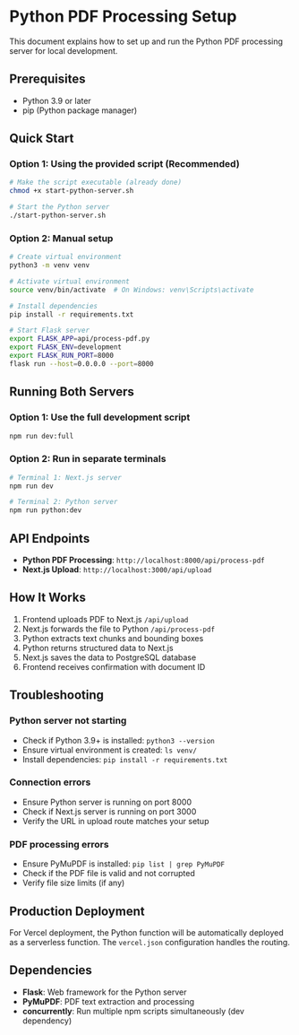 # Python PDF Processing Setup

This document explains how to set up and run the Python PDF processing server for local development.

## Prerequisites

- Python 3.9 or later
- pip (Python package manager)

## Quick Start

### Option 1: Using the provided script (Recommended)

```bash
# Make the script executable (already done)
chmod +x start-python-server.sh

# Start the Python server
./start-python-server.sh
```

### Option 2: Manual setup

```bash
# Create virtual environment
python3 -m venv venv

# Activate virtual environment
source venv/bin/activate  # On Windows: venv\Scripts\activate

# Install dependencies
pip install -r requirements.txt

# Start Flask server
export FLASK_APP=api/process-pdf.py
export FLASK_ENV=development
export FLASK_RUN_PORT=8000
flask run --host=0.0.0.0 --port=8000
```

## Running Both Servers

### Option 1: Use the full development script

```bash
npm run dev:full
```

### Option 2: Run in separate terminals

```bash
# Terminal 1: Next.js server
npm run dev

# Terminal 2: Python server
npm run python:dev
```

## API Endpoints

- **Python PDF Processing**: `http://localhost:8000/api/process-pdf`
- **Next.js Upload**: `http://localhost:3000/api/upload`

## How It Works

1. Frontend uploads PDF to Next.js `/api/upload`
2. Next.js forwards the file to Python `/api/process-pdf`
3. Python extracts text chunks and bounding boxes
4. Python returns structured data to Next.js
5. Next.js saves the data to PostgreSQL database
6. Frontend receives confirmation with document ID

## Troubleshooting

### Python server not starting

- Check if Python 3.9+ is installed: `python3 --version`
- Ensure virtual environment is created: `ls venv/`
- Install dependencies: `pip install -r requirements.txt`

### Connection errors

- Ensure Python server is running on port 8000
- Check if Next.js server is running on port 3000
- Verify the URL in upload route matches your setup

### PDF processing errors

- Ensure PyMuPDF is installed: `pip list | grep PyMuPDF`
- Check if the PDF file is valid and not corrupted
- Verify file size limits (if any)

## Production Deployment

For Vercel deployment, the Python function will be automatically deployed as a serverless function. The `vercel.json` configuration handles the routing.

## Dependencies

- **Flask**: Web framework for the Python server
- **PyMuPDF**: PDF text extraction and processing
- **concurrently**: Run multiple npm scripts simultaneously (dev dependency)

